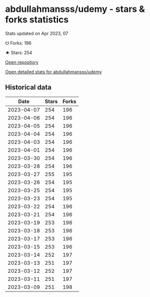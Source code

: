 # abdullahmansss/udemy - stars & forks statistics

Stats updated on Apr 2023, 07

☋ Forks: 196

★ Stars: 254

[Open repository](https://github.com/abdullahmansss/udemy)

[Open detailed stats for abdullahmansss/udemy](https://reviewgithub.com/rep/abdullahmansss/udemy)

## Historical data
| Date | Stars | Forks |
|------|-------|-------|
| 2023-04-07 | 254 | 196 | 
| 2023-04-06 | 254 | 196 | 
| 2023-04-05 | 254 | 196 | 
| 2023-04-04 | 254 | 196 | 
| 2023-04-03 | 254 | 196 | 
| 2023-04-01 | 254 | 196 | 
| 2023-03-30 | 254 | 196 | 
| 2023-03-28 | 254 | 196 | 
| 2023-03-27 | 255 | 195 | 
| 2023-03-26 | 254 | 195 | 
| 2023-03-25 | 254 | 195 | 
| 2023-03-23 | 254 | 195 | 
| 2023-03-22 | 254 | 196 | 
| 2023-03-21 | 254 | 196 | 
| 2023-03-19 | 253 | 196 | 
| 2023-03-18 | 253 | 196 | 
| 2023-03-17 | 253 | 196 | 
| 2023-03-15 | 253 | 196 | 
| 2023-03-14 | 252 | 197 | 
| 2023-03-13 | 251 | 197 | 
| 2023-03-12 | 252 | 197 | 
| 2023-03-11 | 251 | 197 | 
| 2023-03-09 | 251 | 198 | 

